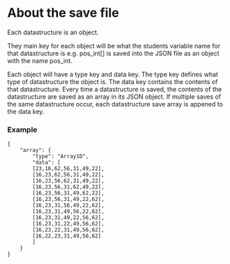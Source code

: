 # About the save file

Each datastructure is an object.

They main key for each object will be what the students variable name for that datastructure is
e.g. pos_int[] is saved into the JSON file as an object with the name pos_int.

Each object will have a type key and data key.
The type key defines what type of datastructure the object is.
The data key contains the contents of that datastructure.
Every time a datastructure is saved, the contents of the datastructure are saved as an array in its JSON object.
If multiple saves of the same datastructure occur, each datastructure save array is appened to the data key.

### Example

	{
		"array": {
			"type": "Array1D",
			"data": [
			[23,16,62,56,31,49,22],
			[16,23,62,56,31,49,22],
			[16,23,56,62,31,49,22],
			[16,23,56,31,62,49,22],
			[16,23,56,31,49,62,22],
			[16,23,56,31,49,22,62],
			[16,23,31,56,49,22,62],
			[16,23,31,49,56,22,62],
			[16,23,31,49,22,56,62],
			[16,23,31,22,49,56,62],
			[16,23,22,31,49,56,62],
			[16,22,23,31,49,56,62]
			]
		}
	}

